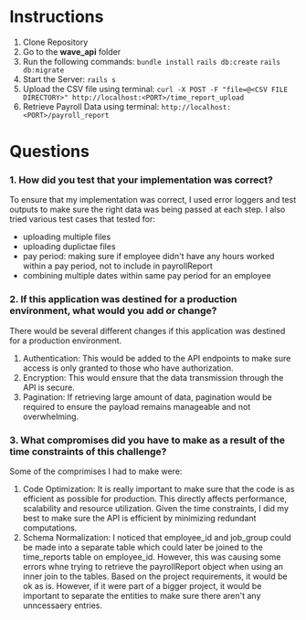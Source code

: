# Instructions

1. Clone Repository
2. Go to the **wave_api** folder
3. Run the following commands:
   `bundle install`
   `rails db:create`
   `rails db:migrate`
4. Start the Server: `rails s`
5. Upload the CSV file using terminal: `curl -X POST -F "file=@<CSV FILE DIRECTORY>" http://localhost:<PORT>/time_report_upload`
6. Retrieve Payroll Data using terminal: `http://localhost:<PORT>/payroll_report`

# Questions

### 1. How did you test that your implementation was correct?

To ensure that my implementation was correct, I used error loggers and test outputs to make sure the right data was being passed at each step. I also tried various test cases that tested for:
 - uploading multiple files
 - uploading duplictae files
 - pay period: making sure if employee didn't have any hours worked within a pay period, not to include in payrollReport
 - combining multiple dates within same pay period for an employee


### 2. If this application was destined for a production environment, what would you add or change?

There would be several different changes if this application was destined for a production environment. 
   1) Authentication: This would be added to the API endpoints to make sure access is only granted to those who have authorization.
   2) Encryption: This would ensure that the data transmission through the API is secure.
   3) Pagination: If retrieving large amount of data, pagination would be required to ensure the payload remains manageable and not overwhelming.

### 3. What compromises did you have to make as a result of the time constraints of this challenge?

Some of the comprimises I had to make were:
   1) Code Optimization: It is really important to make sure that the code is as efficient as possible for production. This directly affects performance, scalability and resource utilization. Given the time constraints, I did my best to make sure the API is efficient by minimizing redundant computations.
   2) Schema Normalization: I noticed that employee_id and job_group could be made into a separate table which could later be joined to the time_reports table on employee_id. However, this was causing some errors whne trying to retrieve the payrollReport object when using an inner join to the tables. Based on the project requirements, it would be ok as is. However, if it were part of a bigger project, it would be important to separate the entities to make sure there aren't any unncessaery entries. 

